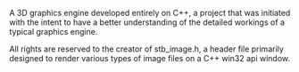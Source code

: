 A 3D graphics engine developed entirely on C++, a project that was initiated with the intent to have a better understanding of the detailed workings of a typical graphics engine.

All rights are reserved to the creator of stb_image.h, a header file primarily designed to render various types of image files on a C++ win32 api window.
